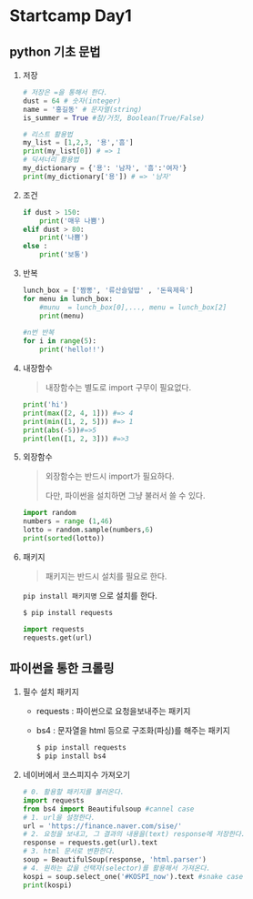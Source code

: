 # Startcamp Day1

## python 기초 문법

1. 저장

   ```python
   # 저장은 =을 통해서 한다.
   dust = 64 # 숫자(integer)
   name = '홍길동' # 문자열(string)
   is_summer = True #참/거짓, Boolean(True/False)
   ```

   ```python
   # 리스트 활용법
   my_list = [1,2,3, '용','흠']
   print(my_list[0]) # => 1
   # 딕셔너리 활용법
   my_dictionary = {'용': '남자', '흠':'여자'}
   print(my_dictionary['용']) # => '남자'
   ```

   

   

2. 조건

   ```python
   if dust > 150:
       print('매우 나쁨')
   elif dust > 80:
       print('나쁨')
   else :
       print('보통')
   ```

   

3. 반복

   ```python
   lunch_box = ['짬뽕', '류산슬덮밥' , '돈육제육']
   for menu in lunch_box:
       #munu  = lunch_box[0],..., menu = lunch_box[2]
       print(menu)
       
   #n번 반복
   for i in range(5):
       print('hello!!')
   ```

4. 내장함수

   > 내장함수는 별도로 import 구무이 필요없다.

   ```python
   print('hi')
   print(max([2, 4, 1])) #=> 4
   print(min([1, 2, 5])) #=> 1
   print(abs(-5))#=>5
   print(len([1, 2, 3])) #=>3
   ```

5. 외장함수

   > 외장함수는 반드시 import가 필요하다.
   >
   > 다만, 파이썬을 설치하면 그냥 불러서 쓸 수 있다. 

   ```python
   import random
   numbers = range (1,46)
   lotto = random.sample(numbers,6)
   print(sorted(lotto))
   ```

6. 패키지

   > 패키지는 반드시 설치를 필요로 한다.

   `pip install 패키지명` 으로 설치를 한다.

   ```bash
   $ pip install requests
   ```

   

   ```python
   import requests
   requests.get(url)
   ```



## 파이썬을 통한 크롤링

1. 필수 설치 패키지

   * requests : 파이썬으로 요청을보내주는 패키지

   * bs4 : 문자열을 html 등으로 구조화(파싱)를 해주는 패키지

     ```bash
     $ pip install requests
     $ pip install bs4
     ```

2. 네이버에서 코스피지수 가져오기 

   ```python
   # 0. 활용할 패키지를 불러온다.
   import requests
   from bs4 import Beautifulsoup #cannel case
   # 1. url을 설정한다.
   url = 'https://finance.naver.com/sise/'
   # 2. 요청을 보내고, 그 결과의 내용을(text) response에 저장한다.
   response = requests.get(url).text 
   # 3. html 문서로 변환한다.
   soup = BeautifulSoup(response, 'html.parser')
   # 4. 원하는 값을 선택자(selector)를 활용해서 가져온다.
   kospi = soup.select_one('#KOSPI_now').text #snake case
   print(kospi)
   
   ```

   